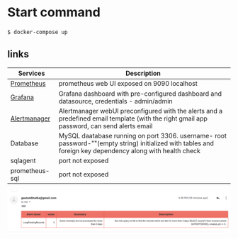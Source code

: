 # Start command

```sh
$ docker-compose up 
```

## links 
| Services | Description |
| ------ | ------ |
| [Prometheus](http://localhost:9090/alerts) | prometheus web UI exposed on 9090 localhost |
| [Grafana](http://localhost:3000/d/duVueL9Zz/billie-dashboard?orgId=1) | Grafana dashboard with pre-configured dashboard and datasource, credentials - admin/admin |
| [Alertmanager](http://localhost:9093/) | Alertmanager webUI preconfigured with the alerts and a predefined email template (with the right gmail app password, can send alerts email |
|Database | MySQL daatabase running on port 3306. username- root password-""(empty string) initialized with tables and foreign key dependency along with health check|
|sqlagent  | port not exposed |
|prometheus-sql  | port not exposed |


![sample email screenshot](https://github.com/gauti038/db-alerting-pipeline/blob/master/email.png)
